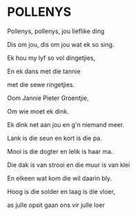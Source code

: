 # POLLENYS

Pollenys, pollenys, jou lieflike ding

Dis om jou, dis om jou wat ek so sing.

Ek hou my lyf so vol dingetjies,

En ek dans met die tannie

met die sewe ringetjies.


Oom Jannie Pieter Groentjie,

Om wie moet ek dink.

Ek dink net aan jou en g'n niemand meer.

Lank is die seun en kort is die pa.

Mooi is die dogter en lelik is haar ma.


Die dak is van strooi en die muur is van klei

En elkeen wat kom die wil daarin bly.

Hoog is die solder en laag is die vloer,

as julle opsit gaan ons vir julle loer

